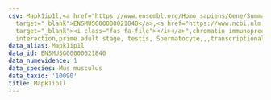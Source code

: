 ```yaml
---
csv: Mapk1ip1l,<a href="https://www.ensembl.org/Homo_sapiens/Gene/Summary?db=core;g=ENSMUSG00000021840"
  target="_blank">ENSMUSG00000021840</a>,<a href="https://www.ncbi.nlm.nih.gov/pubmed/25450459"
  target="_blank"><i class="fas fa-file"></i></a>",chromatin immunoprecipitation assay,direct
  interaction,prime adult stage, testis, Spermatocyte,,,transcriptional regulation,
data_alias: Mapk1ip1l
data_id: ENSMUSG00000021840
data_numevidence: 1
data_species: Mus musculus
data_taxid: '10090'
title: Mapk1ip1l
---
```

